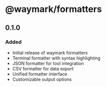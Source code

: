 # @waymark/formatters

## 0.1.0

### Added

- Initial release of waymark formatters
- Terminal formatter with syntax highlighting
- JSON formatter for tool integration
- CSV formatter for data export
- Unified formatter interface
- Customizable output options